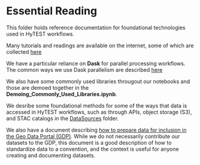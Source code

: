 # Essential Reading

This folder holds reference documentation for foundational technologies used in HyTEST workflows.

Many tutorials and readings are available on the internet, some of which are collected [here](./ReadingsTutorials.md)

We have a particular reliance on **Dask** for parallel processing workflows. The common ways we use Dask parallelism are described [here](./Parallel_Dask.ipynb)

We also have some commonly used libraries througout our notebooks and those are demoed together in the **Demoing_Commonly_Used_Libraries.ipynb**.

We desribe some foundational methods for some of the ways that data is accessed in HyTEST workflows, such as through APIs, object storage (S3), and STAC catalogs in the [DataSources](./DataSources) folder.

We also have a document describing [how to prepare data for inclusion in the Geo Data Portal (GDP)](./gdp_data_prep.md). While we do not necessarily contribute our datasets to the GDP, this document is a good description of how to standardize data to a convention, and the context is useful for anyone creating and documenting datasets.
